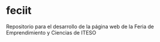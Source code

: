 # feciit
Repositorio para el desarrollo de la página web de la Feria de Emprendimiento y Ciencias de ITESO
